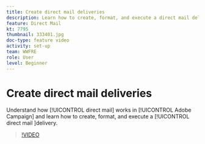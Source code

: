 ```yaml
---
title: Create direct mail deliveries
description: Learn how to create, format, and execute a direct mail delivery.
feature: Direct Mail
kt: 7795
thumbnail: 333401.jpg
doc-type: feature video
activity: set-up
team: WWFRE
role: User
level: Beginner
---
```

# Create direct mail deliveries

Understand how [!UICONTROL direct mail] works in [!UICONTROL Adobe Campaign] and learn how to create, format, and execute a [!UICONTROL direct mail ]delivery.

>[!VIDEO](https://video.tv.adobe.com/v/333401?quality=12)
